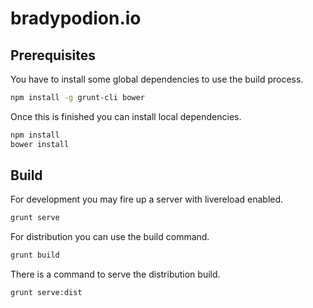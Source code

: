 # bradypodion.io

## Prerequisites

You have to install some global dependencies to use the build process.

```bash
npm install -g grunt-cli bower
```

Once this is finished you can install local dependencies.

```bash
npm install
bower install
```
## Build

For development you may fire up a server with livereload enabled.

```bash
grunt serve
```

For distribution you can use the build command.

```bash
grunt build
```

There is a command to serve the distribution build.

```bash
grunt serve:dist
```
